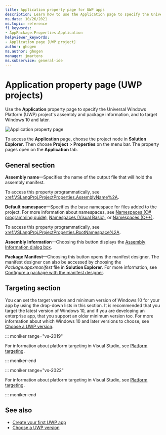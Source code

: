 ```yaml
---
title: Application property page for UWP apps
description: Learn how to use the Application page to specify the Universal Windows Platform (UWP) project's assembly and package information, and target Windows 10 and later.
ms.date: 10/26/2021
ms.topic: reference
f1_keywords:
- AppPackage.Properties.Application
helpviewer_keywords:
- Application page [UWP project]
author: ghogen
ms.author: ghogen
manager: jmartens
ms.subservice: general-ide
---
```

# Application property page (UWP projects)


Use the **Application** property page to specify the Universal Windows Platform (UWP) project's assembly and package information, and to target Windows 10 and later.

![Application property page](media/application-page-uwp.png)

To access the **Application** page, choose the project node in **Solution Explorer**. Then choose **Project** > **Properties** on the menu bar. The property pages open on the **Application** tab.

## General section

**Assembly name**&mdash;Specifies the name of the output file that will hold the assembly manifest.

To access this property programmatically, see <xref:VSLangProj.ProjectProperties.AssemblyName%2A>.

**Default namespace**&mdash;Specifies the base namespace for files added to the project. For more information about namespaces, see [Namespaces (C# programming guide)](/dotnet/csharp/programming-guide/namespaces/), [Namespaces (Visual Basic)](/dotnet/visual-basic/programming-guide/program-structure/namespaces), or [Namespaces (C++)](/cpp/cpp/namespaces-cpp).

To access this property programmatically, see <xref:VSLangProj.ProjectProperties.RootNamespace%2A>.

**Assembly Information**&mdash;Choosing this button displays the [Assembly Information dialog box](../../ide/reference/assembly-information-dialog-box.md).

**Package Manifest**&mdash;Choosing this button opens the manifest designer. The manifest designer can also be accessed by choosing the _Package.appxmanifest_ file in **Solution Explorer**. For more information, see [Configure a package with the manifest designer](/windows/msix/package/packaging-uwp-apps#configure-your-project).

## Targeting section

You can set the target version and minimum version of Windows 10 for your app by using the drop-down lists in this section. It is recommended that you target the latest version of Windows 10, and if you are developing an enterprise app, that you support an older minimum version too. For more information about which Windows 10 and later versions to choose, see [Choose a UWP version](/windows/uwp/updates-and-versions/choose-a-uwp-version).

::: moniker range="vs-2019"

For information about platform targeting in Visual Studio, see [Platform targeting](/visualstudio/releases/2019/compatibility#platform-targeting).

::: moniker-end

::: moniker range="vs-2022"

For information about platform targeting in Visual Studio, see [Platform targeting](/visualstudio/releases/2022/compatibility#platform-targeting).

::: moniker-end

## See also

- [Create your first UWP app](/windows/uwp/get-started/your-first-app)
- [Choose a UWP version](/windows/uwp/updates-and-versions/choose-a-uwp-version)
